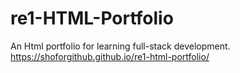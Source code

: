 # re1-HTML-Portfolio
An Html portfolio for learning full-stack development.<br/>
https://shoforgithub.github.io/re1-html-portfolio/
